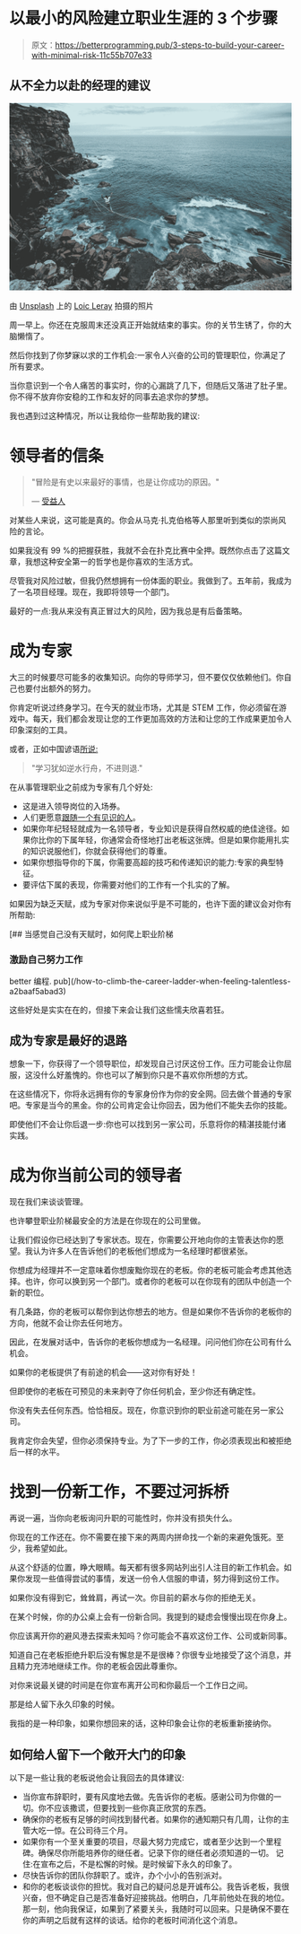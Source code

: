 # 以最小的风险建立职业生涯的 3 个步骤

> 原文：<https://betterprogramming.pub/3-steps-to-build-your-career-with-minimal-risk-11c55b707e33>

## 从不全力以赴的经理的建议

![](img/5516a78e5d5ed3175177fface0eb0344.png)

由 [Unsplash](https://unsplash.com?utm_source=medium&utm_medium=referral) 上的 [Loic Leray](https://unsplash.com/@loicleray?utm_source=medium&utm_medium=referral) 拍摄的照片

周一早上。你还在克服周末还没真正开始就结束的事实。你的关节生锈了，你的大脑懒惰了。

然后你找到了你梦寐以求的工作机会:一家令人兴奋的公司的管理职位，你满足了所有要求。

当你意识到一个令人痛苦的事实时，你的心漏跳了几下，但随后又落进了肚子里。你不得不放弃你安稳的工作和友好的同事去追求你的梦想。

我也遇到过这种情况，所以让我给你一些帮助我的建议:

# 领导者的信条

> "冒险是有史以来最好的事情，也是让你成功的原因。"
> 
> — [受益人](https://www.brainyquote.com/quotes/benee_1090725?src=t_taking_risks)

对某些人来说，这可能是真的。你会从马克·扎克伯格等人那里听到类似的崇尚风险的言论。

如果我没有 99 %的把握获胜，我就不会在扑克比赛中全押。既然你点击了这篇文章，我想这种安全第一的哲学也是你喜欢的生活方式。

尽管我对风险过敏，但我仍然想拥有一份体面的职业。我做到了。五年前，我成为了一名项目经理。现在，我即将领导一个部门。

最好的一点:我从来没有真正冒过大的风险，因为我总是有后备策略。

# 成为专家

大三的时候要尽可能多的收集知识。向你的导师学习，但不要仅仅依赖他们。你自己也要付出额外的努力。

你肯定听说过终身学习。在今天的就业市场，尤其是 STEM 工作，你必须留在游戏中。每天，我们都会发现让您的工作更加高效的方法和让您的工作成果更加令人印象深刻的工具。

或者，正如中国谚语[所说:](https://www.listofproverbs.com/keywords/stream/)

> "学习犹如逆水行舟，不进则退."

在从事管理职业之前成为专家有几个好处:

*   这是进入领导岗位的入场券。
*   人们更愿意[跟随一个有见识的人](https://www.forbes.com/sites/victorlipman/2018/08/16/what-makes-a-great-manager-new-survey-offers-insights/?sh=75d65d5e563c)。
*   如果你年纪轻轻就成为一名领导者，专业知识是获得自然权威的绝佳途径。如果你比你的下属年轻，你通常会奇怪地打出老板这张牌。但是如果你能用扎实的知识说服他们，你就会获得他们的尊重。
*   如果你想指导你的下属，你需要高超的技巧和传递知识的能力:专家的典型特征。
*   要评估下属的表现，你需要对他们的工作有一个扎实的了解。

如果因为缺乏天赋，成为专家对你来说似乎是不可能的，也许下面的建议会对你有所帮助:

[](/how-to-climb-the-career-ladder-when-feeling-talentless-a2baaf5abad3) [## 当感觉自己没有天赋时，如何爬上职业阶梯

### 激励自己努力工作

better 编程. pub](/how-to-climb-the-career-ladder-when-feeling-talentless-a2baaf5abad3) 

这些好处是实实在在的，但接下来会让我们这些懦夫欣喜若狂。

## 成为专家是最好的退路

想象一下，你获得了一个领导职位，却发现自己讨厌这份工作。压力可能会让你屈服，这没什么好羞愧的。你也可以了解到你只是不喜欢你所想的方式。

在这些情况下，你将永远拥有你的专家身份作为你的安全网。回去做个普通的专家吧。专家是当今的黑金。你的公司肯定会让你回去，因为他们不能失去你的技能。

即使他们不会让你后退一步:你也可以找到另一家公司，乐意将你的精湛技能付诸实践。

# 成为你当前公司的领导者

现在我们来谈谈管理。

也许攀登职业阶梯最安全的方法是在你现在的公司里做。

让我们假设你已经达到了专家状态。现在，你需要公开地向你的主管表达你的愿望。我认为许多人在告诉他们的老板他们想成为一名经理时都很紧张。

你想成为经理并不一定意味着你想废黜你现在的老板。你的老板可能会考虑其他选择。也许，你可以换到另一个部门。或者你的老板可以在你现有的团队中创造一个新的职位。

有几条路，你的老板可以帮你到达你想去的地方。但是如果你不告诉你的老板你的方向，他就不会让你去任何地方。

因此，在发展对话中，告诉你的老板你想成为一名经理。问问他们你在公司有什么机会。

如果你的老板提供了有前途的机会——这对你有好处！

但即使你的老板在可预见的未来剥夺了你任何机会，至少你还有确定性。

你没有失去任何东西。恰恰相反。现在，你意识到你的职业前途可能在另一家公司。

我肯定你会失望，但你必须保持专业。为了下一步的工作，你必须表现出和被拒绝后一样的水平。

# 找到一份新工作，不要过河拆桥

再说一遍，当你向老板询问升职的可能性时，你并没有损失什么。

你现在的工作还在。你不需要在接下来的两周内拼命找一个新的来避免饿死。至少，我希望如此。

从这个舒适的位置，睁大眼睛。每天都有很多网站列出引人注目的新工作机会。如果你发现一些值得尝试的事情，发送一份令人信服的申请，努力得到这份工作。

如果你没有得到它，耸耸肩，再试一次。你目前的薪水与你的拒绝无关。

在某个时候，你的办公桌上会有一份新合同。我提到的疑虑会慢慢出现在你身上。

你应该离开你的避风港去探索未知吗？你可能会不喜欢这份工作、公司或新同事。

知道自己在老板拒绝升职后没有懈怠是不是很棒？你很专业地接受了这个消息，并且精力充沛地继续工作。你的老板会因此尊重你。

对你来说最关键的时间是在你宣布离开公司和你最后一个工作日之间。

那是给人留下永久印象的时候。

我指的是一种印象，如果你想回来的话，这种印象会让你的老板重新接纳你。

## 如何给人留下一个敞开大门的印象

以下是一些让我的老板说他会让我回去的具体建议:

*   当你宣布辞职时，要有风度地去做。先告诉你的老板。感谢公司为你做的一切。你不应该撒谎，但要找到一些你真正欣赏的东西。
*   确保你的老板有足够的时间找到替代者。如果你的通知期只有几周，让你的主管大吃一惊。在公司待三个月。
*   如果你有一个至关重要的项目，尽最大努力完成它，或者至少达到一个里程碑。确保尽你所能培养你的继任者。记录下你的继任者必须知道的一切。
    记住:在宣布之后，不是松懈的时候。是时候留下永久的印象了。
*   尽快告诉你的团队你辞职了。或许，办个小小的告别派对。
*   和你的老板谈谈你的担忧。我对自己的疑问总是开诚布公。我告诉老板，我很兴奋，但不确定自己是否准备好迎接挑战。他明白，几年前他处在我的地位。
    那一刻，他向我保证，如果到了紧要关头，我随时可以回来。只是确保不要在你的声明之后就有这样的谈话。给你的老板时间消化这个消息。